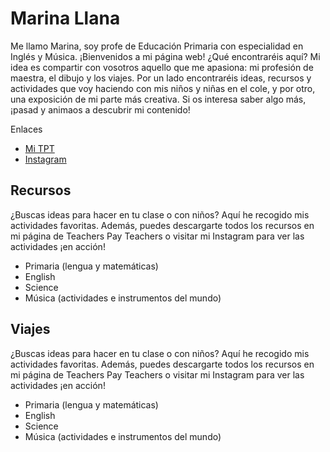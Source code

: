 # Marina Llana

Me llamo Marina, soy profe de Educación Primaria con especialidad en Inglés y Música. ¡Bienvenidos a mi página web!
¿Qué encontraréis aquí?
Mi idea es compartir con vosotros aquello que me apasiona: mi profesión de maestra, el dibujo y los viajes.
Por un lado encontraréis ideas, recursos y actividades que voy haciendo con mis niños y niñas en el cole, y por otro, una exposición de mi parte más creativa.
Si os interesa saber algo más, ¡pasad y animaos a descubrir mi contenido!

Enlaces
- [Mi TPT](https://www.teacherspayteachers.com/Store/Marinas-Scribbles)
- [Instagram](https://instagram.com/marinasscribbles)

## Recursos
¿Buscas ideas para hacer en tu clase o con niños? Aquí he recogido mis actividades favoritas. Además, puedes descargarte todos los recursos en mi página de Teachers Pay Teachers o visitar mi Instagram para ver las actividades ¡en acción!
- Primaria (lengua y matemáticas)
- English
- Science
- Música (actividades e instrumentos del mundo)

## Viajes
¿Buscas ideas para hacer en tu clase o con niños? Aquí he recogido mis actividades favoritas. Además, puedes descargarte todos los recursos en mi página de Teachers Pay Teachers o visitar mi Instagram para ver las actividades ¡en acción!
- Primaria (lengua y matemáticas)
- English
- Science
- Música (actividades e instrumentos del mundo)
